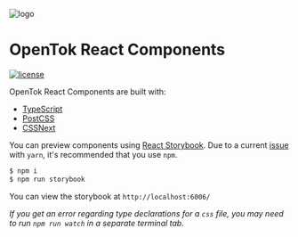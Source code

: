
![logo](https://raw.githubusercontent.com/opentok/opentok-react-components/develop/tokbox-logo.png)

# OpenTok React Components
[![license](https://img.shields.io/github/license/opentok/opentok-network-test-js.svg)](https://github.com/opentok/opentok-network-test-js/blob/master/CONTRIBUTING.md)


OpenTok React Components are built with:

 - [TypeScript](http://www.typescriptlang.org/)
 - [PostCSS](https://github.com/postcss/postcss)
 - [CSSNext](http://cssnext.io/)

You can preview components using [React Storybook](https://storybook.js.org/).  Due to a current [issue](https://github.com/yarnpkg/yarn/issues/4489) with `yarn`, it's recommended that you use `npm`.

```bash
$ npm i
$ npm run storybook
```
You can view the storybook at `http://localhost:6006/`

*If you get an error regarding type declarations for a `css` file, you may need to run `npm run watch` in a separate terminal tab.*